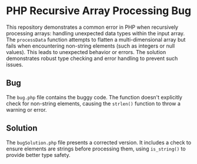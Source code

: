 # PHP Recursive Array Processing Bug

This repository demonstrates a common error in PHP when recursively processing arrays:  handling unexpected data types within the input array.  The `processData` function attempts to flatten a multi-dimensional array but fails when encountering non-string elements (such as integers or null values). This leads to unexpected behavior or errors.  The solution demonstrates robust type checking and error handling to prevent such issues.

## Bug

The `bug.php` file contains the buggy code.  The function doesn't explicitly check for non-string elements, causing the `strlen()` function to throw a warning or error.   

## Solution

The `bugSolution.php` file presents a corrected version. It includes a check to ensure elements are strings before processing them, using `is_string()` to provide better type safety.